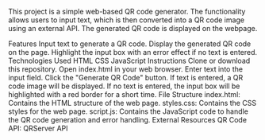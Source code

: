 This project is a simple web-based QR code generator. The functionality allows users to input text, which is then converted into a QR code image using an external API. The generated QR code is displayed on the webpage.

Features
Input text to generate a QR code.
Display the generated QR code on the page.
Highlight the input box with an error effect if no text is entered.
Technologies Used
HTML
CSS
JavaScript
Instructions
Clone or download this repository.
Open index.html in your web browser.
Enter text into the input field.
Click the "Generate QR Code" button.
If text is entered, a QR code image will be displayed.
If no text is entered, the input box will be highlighted with a red border for a short time.
File Structure
index.html: Contains the HTML structure of the web page.
styles.css: Contains the CSS styles for the web page.
script.js: Contains the JavaScript code to handle the QR code generation and error handling.
External Resources
QR Code API: QRServer API
